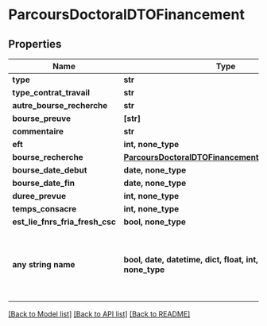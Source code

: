 # ParcoursDoctoralDTOFinancement


## Properties
Name | Type | Description | Notes
------------ | ------------- | ------------- | -------------
**type** | **str** |  | 
**type_contrat_travail** | **str** |  | 
**autre_bourse_recherche** | **str** |  | 
**bourse_preuve** | **[str]** |  | 
**commentaire** | **str** |  | 
**eft** | **int, none_type** |  | [optional] 
**bourse_recherche** | [**ParcoursDoctoralDTOFinancementBourseRecherche**](ParcoursDoctoralDTOFinancementBourseRecherche.md) |  | [optional] 
**bourse_date_debut** | **date, none_type** |  | [optional] 
**bourse_date_fin** | **date, none_type** |  | [optional] 
**duree_prevue** | **int, none_type** |  | [optional] 
**temps_consacre** | **int, none_type** |  | [optional] 
**est_lie_fnrs_fria_fresh_csc** | **bool, none_type** |  | [optional] 
**any string name** | **bool, date, datetime, dict, float, int, list, str, none_type** | any string name can be used but the value must be the correct type | [optional]

[[Back to Model list]](../README.md#documentation-for-models) [[Back to API list]](../README.md#documentation-for-api-endpoints) [[Back to README]](../README.md)


